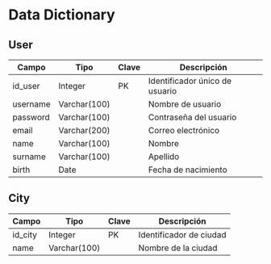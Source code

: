 # Data Dictionary

## User
Campo | Tipo | Clave | Descripción
----- | ---- | ----- | ------------
id_user | Integer | PK | Identificador único de usuario
username | Varchar(100) |  | Nombre de usuario
password | Varchar(100) |  | Contraseña del usuario
email | Varchar(200) |  | Correo electrónico
name | Varchar(100) |  | Nombre
surname | Varchar(100) |  | Apellido
birth | Date |  | Fecha de nacimiento

## City
Campo | Tipo | Clave | Descripción
----- | ---- | ----- | ------------
id_city | Integer | PK | Identificador de ciudad
name | Varchar(100) |  | Nombre de la ciudad